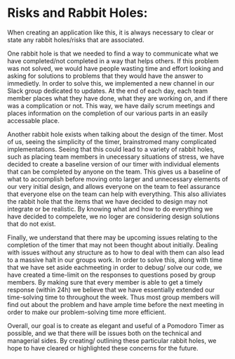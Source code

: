 # Risks and Rabbit Holes:

When creating an application like this, it is always necessary to clear or state any rabbit holes/risks that are associated.

One rabbit hole is that we needed to find a way to communicate what we have completed/not completed in a way that helps others. If this problem was not solved, we would have people wasting time and effort
looking and asking for solutions to problems that they would have the answer to immedietly. In order to solve this, we implemented a new channel in our Slack group dedicated
to updates. At the end of each day, each team member places what they have done, what they are working on, and if there was a complication or not. This way, we have daily
scrum meetings and places information on the completion of our various parts in an easily accessable place. 

Another rabbit hole exists when talking about the design of the timer. Most of us, seeing the simplicity of the timer, brainstromed many complicated implementations. Seeing that this could lead to a variety of rabbit holes, such as 
placing team members in unecessary situations of stress, we have decided to create a baseline version of our timer with individual elements that can be completed
by anyone on the team. This gives us a baseline of what to accomplish before moving onto larger and unnecessary elements of our very initial design, and allows everyone
on the team to feel assurance that everyone else on the team can help with everything. This also alliviates the rabbit hole that the items that we have decided to design may
not integrate or be realistic. By knowing what and how to do everything we have decided to compelete, we no loger are considering design solutions that do not exist. 

Finally, we understand that there may be upcoming issues relating to the completion of the timer that may not been thought about initially. Dealing with issues without any structure
as to how to deal with them can also lead to a massive halt in our groups work. In order to solve this, along with time that we have set aside eachmeeting in order to debug/
solve our code, we have created a time-limit on the responses to questions posed by group members. By making sure that every member is able to get a timely response (within 24h)
we believe that we have essentially extended our time-solving time to throughout the week. Thus most group members will find out about the problem and have ample time before 
the next meeting in order to make our problem-solving time more efficient. 

Overall, our goal is to create as elegant and useful of a Pomodoro Timer as possible, and we that there will be issues both on the technical and managerial sides. By creating/
outlining these particular rabbit holes, we hope to have cleared or highlighted these concerns for the future. 

